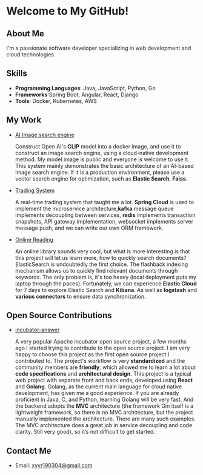 # Welcome to My GitHub!

## About Me

I'm a passionate software developer specializing in web development and cloud technologies.

## Skills

- **Programming Languages**: Java, JavaScript, Python, Go
- **Frameworks**:Spring Boot, Angular, React, Django
- **Tools**: Docker, Kubernetes, AWS

## My Work

- [AI Image search engine](https://github.com/insistedMarin/Image-Search-System-Using-CLIP-Model)
  
  Construct Open AI's **CLIP** model into a docker image, and use it to construct an image search engine, using a cloud-native development method. My model image is public and everyone is welcome to use it.
  This system mainly demonstrates the basic architecture of an AI-based image search engine. If it is a production environment, please use a vector search engine for optimization, such as **Elastic Search**, **Faiss**.
  
- [Trading System](https://github.com/insistedMarin/Transaction-Spring)

  A real-time trading system that taught me a lot. **Spring Cloud** is used to implement the microservice architecture,**kafka** message queue implements decoupling between services, **redis** implements transaction snapshots, API gateway implementation, websocket implements server message push, and we can write our own ORM framework.

- [Online Reading](https://github.com/insistedMarin/online-reading)

  An online library sounds very cool, but what is more interesting is that this project will let us learn more, how to quickly search documents? ElasticSearch is undoubtedly the first choice. The flashback indexing mechanism allows us to quickly find relevant documents through keywords. The only problem is, it's too heavy (local deployment puts my laptop through the paces). Fortunately, we can experience **Elastic Cloud** for 7 days to explore Elastic Search and **Kibana**. As well as **logstash** and **various connectors** to ensure data synchronization.

## Open Source Contributions

- [incubator-answer](https://github.com/insistedMarin/incubator-answer) 

  A very popular Apache incubator open source project, a few months ago I started trying to contribute to the open source project. I am very happy to choose this project as the first open source project I contributed to. The project's workflow is very **standardized** and the community members are **friendly**, which allowed me to learn a lot about **code specifications** and **architectural design**. This project is a typical web project with separate front and back ends, developed using **React** and **Golang**. Golang, as the current main language for cloud native development, has given me a good experience. If you are already proficient in Java, C, and Python, learning Golang will be very fast. And the backend adopts the **MVC** architecture (the framework Gin itself is a lightweight framework, so there is no MVC architecture, but the project manually implemented the architecture. There are many such examples. The MVC architecture does a great job in service decoupling and code clarity. Still very good), so it’s not difficult to get started.


## Contact Me

- Email: [xyyr190304@gmail.com](mailto:xyyr190304@gmail.com)


